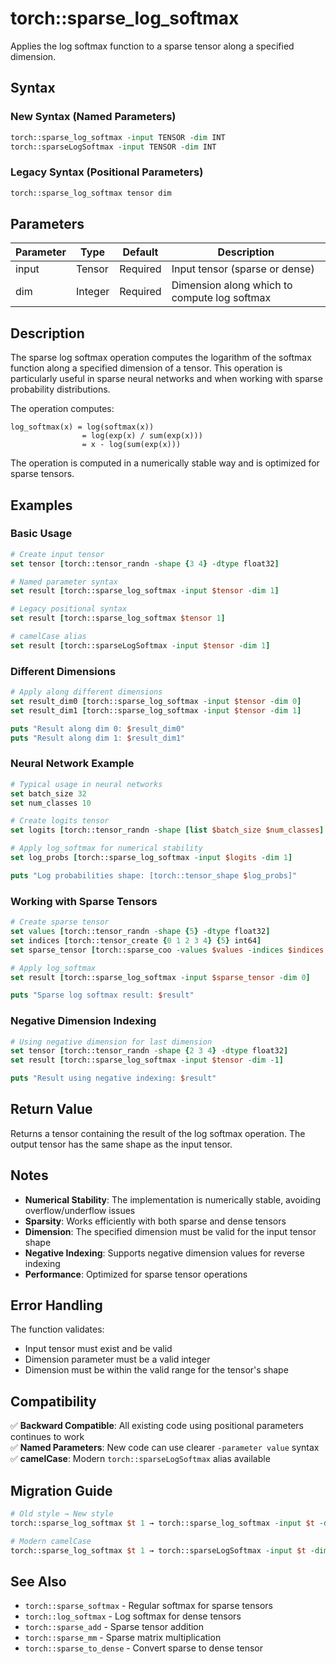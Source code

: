 # torch::sparse_log_softmax

Applies the log softmax function to a sparse tensor along a specified dimension.

## Syntax

### New Syntax (Named Parameters)
```tcl
torch::sparse_log_softmax -input TENSOR -dim INT
torch::sparseLogSoftmax -input TENSOR -dim INT
```

### Legacy Syntax (Positional Parameters) 
```tcl
torch::sparse_log_softmax tensor dim
```

## Parameters

| Parameter | Type | Default | Description |
|-----------|------|---------|-------------|
| input | Tensor | Required | Input tensor (sparse or dense) |
| dim | Integer | Required | Dimension along which to compute log softmax |

## Description

The sparse log softmax operation computes the logarithm of the softmax function along a specified dimension of a tensor. This operation is particularly useful in sparse neural networks and when working with sparse probability distributions.

The operation computes:
```
log_softmax(x) = log(softmax(x))
                = log(exp(x) / sum(exp(x)))
                = x - log(sum(exp(x)))
```

The operation is computed in a numerically stable way and is optimized for sparse tensors.

## Examples

### Basic Usage
```tcl
# Create input tensor
set tensor [torch::tensor_randn -shape {3 4} -dtype float32]

# Named parameter syntax
set result [torch::sparse_log_softmax -input $tensor -dim 1]

# Legacy positional syntax  
set result [torch::sparse_log_softmax $tensor 1]

# camelCase alias
set result [torch::sparseLogSoftmax -input $tensor -dim 1]
```

### Different Dimensions
```tcl
# Apply along different dimensions
set result_dim0 [torch::sparse_log_softmax -input $tensor -dim 0]
set result_dim1 [torch::sparse_log_softmax -input $tensor -dim 1]

puts "Result along dim 0: $result_dim0"
puts "Result along dim 1: $result_dim1"
```

### Neural Network Example
```tcl
# Typical usage in neural networks
set batch_size 32
set num_classes 10

# Create logits tensor
set logits [torch::tensor_randn -shape [list $batch_size $num_classes] -dtype float32]

# Apply log_softmax for numerical stability
set log_probs [torch::sparse_log_softmax -input $logits -dim 1]

puts "Log probabilities shape: [torch::tensor_shape $log_probs]"
```

### Working with Sparse Tensors
```tcl
# Create sparse tensor
set values [torch::tensor_randn -shape {5} -dtype float32]
set indices [torch::tensor_create {0 1 2 3 4} {5} int64]
set sparse_tensor [torch::sparse_coo -values $values -indices $indices -size {10}]

# Apply log_softmax
set result [torch::sparse_log_softmax -input $sparse_tensor -dim 0]

puts "Sparse log softmax result: $result"
```

### Negative Dimension Indexing
```tcl
# Using negative dimension for last dimension
set tensor [torch::tensor_randn -shape {2 3 4} -dtype float32]
set result [torch::sparse_log_softmax -input $tensor -dim -1]

puts "Result using negative indexing: $result"
```

## Return Value

Returns a tensor containing the result of the log softmax operation. The output tensor has the same shape as the input tensor.

## Notes

- **Numerical Stability**: The implementation is numerically stable, avoiding overflow/underflow issues
- **Sparsity**: Works efficiently with both sparse and dense tensors
- **Dimension**: The specified dimension must be valid for the input tensor shape
- **Negative Indexing**: Supports negative dimension values for reverse indexing
- **Performance**: Optimized for sparse tensor operations

## Error Handling

The function validates:
- Input tensor must exist and be valid
- Dimension parameter must be a valid integer
- Dimension must be within the valid range for the tensor's shape

## Compatibility

✅ **Backward Compatible**: All existing code using positional parameters continues to work  
✅ **Named Parameters**: New code can use clearer `-parameter value` syntax  
✅ **camelCase**: Modern `torch::sparseLogSoftmax` alias available  

## Migration Guide

```tcl
# Old style → New style
torch::sparse_log_softmax $t 1 → torch::sparse_log_softmax -input $t -dim 1

# Modern camelCase
torch::sparse_log_softmax $t 1 → torch::sparseLogSoftmax -input $t -dim 1
```

## See Also

- `torch::sparse_softmax` - Regular softmax for sparse tensors
- `torch::log_softmax` - Log softmax for dense tensors
- `torch::sparse_add` - Sparse tensor addition
- `torch::sparse_mm` - Sparse matrix multiplication
- `torch::sparse_to_dense` - Convert sparse to dense tensor
``` 